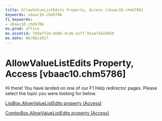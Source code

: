 ```yaml
---
title: AllowValueListEdits Property, Access [vbaac10.chm5786]
keywords: vbaac10.chm5786
f1_keywords:
- vbaac10.chm5786
ms.prod: office
ms.assetid: 7dda7f2d-eb0b-4ca6-a1ff-91aa74a1b659
ms.date: 06/08/2017
---
```



# AllowValueListEdits Property, Access [vbaac10.chm5786]

Hi there! You have landed on one of our F1 Help redirector pages. Please select the topic you were looking for below.

[ListBox.AllowValueListEdits property (Access)](http://msdn.microsoft.com/library/cab2ec6f-affb-5111-af5e-6f3638189dff%28Office.15%29.aspx)

[ComboBox.AllowValueListEdits property (Access)](http://msdn.microsoft.com/library/558ba7aa-b3b2-4fe8-7338-8e9fbef19159%28Office.15%29.aspx)



